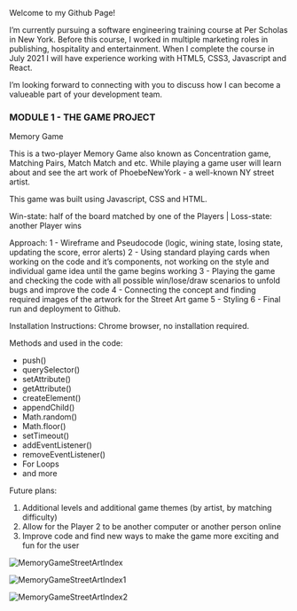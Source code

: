Welcome to my Github Page! 

I’m currently pursuing a software engineering training course at Per Scholas in New York. 
Before this course, I worked in multiple marketing roles in publishing, hospitality and entertainment. 
When I complete the course in July 2021 I will have experience working with HTML5, CSS3, Javascript and React. 

I’m looking forward to connecting with you to discuss how I can become a valueable part of your development team.


### MODULE 1 - THE GAME PROJECT

Memory Game 

This is a two-player Memory Game also known as Concentration game, Matching Pairs, Match Match and etc. While playing a game user will learn about and see the art work of PhoebeNewYork - a well-known NY street artist. 

This game was built using Javascript, CSS and HTML.

Win-state: half of the board matched by one of the Players | Loss-state: another Player wins

Approach:
1 - Wireframe and Pseudocode (logic, wining state, losing state, updating the score, error alerts)
2 - Using standard playing cards when working on the code and it’s components, not working on the style and individual game idea until the game begins working
3 - Playing the game and checking the code with all possible win/lose/draw scenarios to unfold bugs and improve the code
4 - Connecting the concept and finding required images of the artwork for the Street Art game
5 - Styling 
6 - Final run and deployment to Github.

Installation Instructions: Chrome browser, no installation required.

Methods and used in the code:
- push()
- querySelector()
- setAttribute()
- getAttribute()
- createElement()
- appendChild()
- Math.random()
- Math.floor()
- setTimeout()
- addEventListener()
- removeEventListener()
- For Loops
- and more

Future plans:

1. Additional levels and additional game themes (by artist, by matching difficulty)
2. Allow for the Player 2 to be another computer or another person online
3. Improve code and find new ways to make the game more exciting and fun for the user


![MemoryGameStreetArtIndex](https://user-images.githubusercontent.com/80981810/116497642-dbf77600-a875-11eb-925e-42d34f7f51ed.png)

![MemoryGameStreetArtIndex1](https://user-images.githubusercontent.com/80981810/116497644-dc900c80-a875-11eb-8ce9-834e737dcb54.png)

![MemoryGameStreetArtIndex2](https://user-images.githubusercontent.com/80981810/116497645-dc900c80-a875-11eb-94dd-2392bc675133.png)

